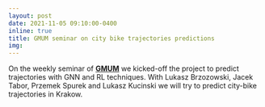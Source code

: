 ```yaml
---
layout: post
date: 2021-11-05 09:10:00-0400
inline: true
title: GMUM seminar on city bike trajectories predictions
img:
---
```


On the weekly seminar of [**GMUM**](https://gmum.net/) we kicked-off the project to predict trajectories with GNN and RL techniques. With Lukasz Brzozowski, Jacek Tabor, Przemek Spurek and Lukasz Kucinski we will try to predict city-bike trajectories in Krakow.
